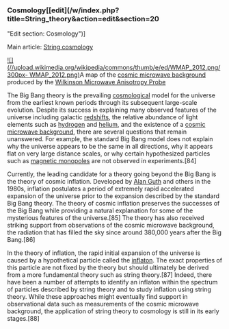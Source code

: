 ### Cosmology[[edit](/w/index.php?title=String\_theory&action=edit&section=20
"Edit section: Cosmology")]

Main article: [String cosmology](/wiki/String\_cosmology "String cosmology")

[![](//upload.wikimedia.org/wikipedia/commons/thumb/e/ed/WMAP\_2012.png/300px-
WMAP\_2012.png)](/wiki/File:WMAP\_2012.png)A map of the [cosmic microwave
background](/wiki/Cosmic\_microwave\_background "Cosmic microwave background")
produced by the [Wilkinson Microwave Anisotropy
Probe](/wiki/Wilkinson\_Microwave\_Anisotropy\_Probe "Wilkinson Microwave
Anisotropy Probe")

The Big Bang theory is the prevailing [cosmological](/wiki/Physical\_cosmology
"Physical cosmology") model for the universe from the earliest known periods
through its subsequent large-scale evolution. Despite its success in
explaining many observed features of the universe including galactic
[redshifts](/wiki/Redshift "Redshift"), the relative abundance of light
elements such as [hydrogen](/wiki/Hydrogen "Hydrogen") and
[helium](/wiki/Helium "Helium"), and the existence of a [cosmic microwave
background](/wiki/Cosmic\_microwave\_background "Cosmic microwave background"),
there are several questions that remain unanswered. For example, the standard
Big Bang model does not explain why the universe appears to be the same in all
directions, why it appears flat on very large distance scales, or why certain
hypothesized particles such as [magnetic monopoles](/wiki/Magnetic\_monopoles
"Magnetic monopoles") are not observed in experiments.[84]

Currently, the leading candidate for a theory going beyond the Big Bang is the
theory of cosmic inflation. Developed by [Alan Guth](/wiki/Alan\_Guth "Alan
Guth") and others in the 1980s, inflation postulates a period of extremely
rapid accelerated expansion of the universe prior to the expansion described
by the standard Big Bang theory. The theory of cosmic inflation preserves the
successes of the Big Bang while providing a natural explanation for some of
the mysterious features of the universe.[85] The theory has also received
striking support from observations of the cosmic microwave background, the
radiation that has filled the sky since around 380,000 years after the Big
Bang.[86]

In the theory of inflation, the rapid initial expansion of the universe is
caused by a hypothetical particle called the [inflaton](/wiki/Inflaton
"Inflaton"). The exact properties of this particle are not fixed by the theory
but should ultimately be derived from a more fundamental theory such as string
theory.[87] Indeed, there have been a number of attempts to identify an
inflaton within the spectrum of particles described by string theory and to
study inflation using string theory. While these approaches might eventually
find support in observational data such as measurements of the cosmic
microwave background, the application of string theory to cosmology is still
in its early stages.[88]
